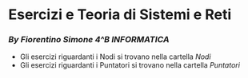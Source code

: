 # Esercizi e Teoria di Sistemi e Reti
### _By Fiorentino Simone 4^B INFORMATICA_


- Gli esercizi riguardanti i Nodi si trovano nella cartella _Nodi_
- Gli esercizi riguardanti i Puntatori si trovano nella cartella _Puntatori_
